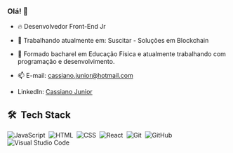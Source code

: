### Olá! 👋

- 🔥 Desenvolvedor Front-End Jr
 
- 🔭 Trabalhando atualmente em: Suscitar - Soluções em Blockchain
 
- 🌱  Formado bacharel em Educação Física e atualmente trabalhando com programação e desenvolvimento.
       
- 📫 E-mail: cassiano.junior@hotmail.com
 
- LinkedIn: <a href="https://linkedin.com/in/cassiano-am-junior" target="_blank">Cassiano Junior</a>




## 🛠 &nbsp;Tech Stack

![JavaScript](https://img.shields.io/badge/-JavaScript-05122A?style=flat&logo=javascript)&nbsp;
![HTML](https://img.shields.io/badge/-HTML-05122A?style=flat&logo=HTML5)&nbsp;
![CSS](https://img.shields.io/badge/-CSS-05122A?style=flat&logo=CSS3&logoColor=1572B6)&nbsp;
![React](https://img.shields.io/badge/-React-05122A?style=flat&logo=react)&nbsp;
![Git](https://img.shields.io/badge/-Git-05122A?style=flat&logo=git)&nbsp;
![GitHub](https://img.shields.io/badge/-GitHub-05122A?style=flat&logo=github)&nbsp;
![Visual Studio Code](https://img.shields.io/badge/-Visual%20Studio%20Code-05122A?style=flat&logo=visual-studio-code&logoColor=007ACC)&nbsp;




              
